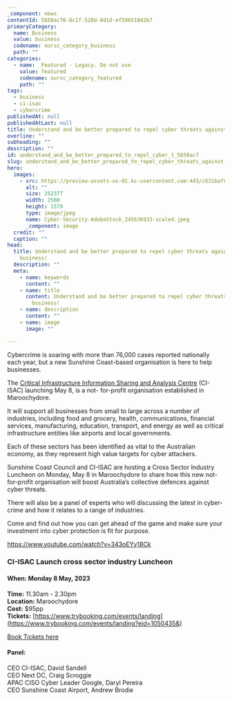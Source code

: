 ```yaml
---
_component: news
contentId: 5b50ac76-8c1f-528d-8d1d-ef596510d2b7
primaryCategory:
  name: Business
  value: business
  codename: oursc_category_business
  path: ""
categories:
  - name: _Featured - Legacy. Do not use
    value: featured
    codename: oursc_category_featured
    path: ""
tags:
  - business
  - ci-isac
  - cybercrime
publishedAt: null
publishedAtLast: null
title: Understand and be better prepared to repel cyber threats against your business!
overline: ""
subheading: ""
description: ""
id: understand_and_be_better_prepared_to_repel_cyber_t_5b50ac7
slug: understand_and_be_better_prepared_to_repel_cyber_threats_against_your_business
hero:
  images:
    - src: https://preview-assets-us-01.kc-usercontent.com:443/c631baf8-1b46-001f-580c-d0001b68b4a8/d6cb4090-ff1a-40b5-8830-9a02bee04277/Cyber-Security-AdobeStock_245636933-scaled.jpeg
      alt: ""
      size: 252377
      width: 2560
      height: 1579
      type: image/jpeg
      name: Cyber-Security-AdobeStock_245636933-scaled.jpeg
      _component: image
  credit: ""
  caption: ""
head:
  title: Understand and be better prepared to repel cyber threats against your
    business!
  description: ""
  meta:
    - name: keywords
      content: ""
    - name: title
      content: Understand and be better prepared to repel cyber threats against your
        business!
    - name: description
      content: ""
    - name: image
      image: ""

---
```

Cybercrime is soaring with more than 76,000 cases reported nationally each year, but a new Sunshine Coast-based organisation is here to help businesses.

The [Critical Infrastructure Information Sharing and Analysis Centre](https://protect-au.mimecast.com/s/GDpwCJyB1LCp8DXZSVfEC7?domain=ci-isac.com.au/)
&#x20;(CI-ISAC) launching May 8, is a not- for-profit organisation established in Maroochydore.

It will support all businesses from small to large across a number of industries, including food and grocery, health, communications, financial services, manufacturing, education, transport, and energy as well as critical infrastructure entities like airports and local governments.

Each of these sectors has been identified as vital to the Australian economy, as they represent high value targets for cyber attackers.

Sunshine Coast Council and CI-ISAC are hosting a Cross Sector Industry Luncheon on Monday, May 8 in Maroochydore to share how this new not-for-profit organisation will boost Australia’s collective defences against cyber threats.

There will also be a panel of experts who will discussing the latest in cyber-crime and how it relates to a range of industries.

Come and find out how you can get ahead of the game and make sure your investment into cyber protection is fit for purpose.

<https://www.youtube.com/watch?v=343oEYy18Ck>


### CI-ISAC Launch cross sector industry Luncheon

#### **When:** Monday 8 May, 2023

**Time:** 11.30am - 2.30pm\
**Location:** Maroochydore\
**Cost:** $95pp\
**Tickets:** [https://www.trybooking.com/events/landing](https://www.trybooking.com/events/landing?eid=1050435&)


[Book Tickets here](https://www.trybooking.com/events/landing?eid=1050435&)


#### **Panel:**

CEO CI-ISAC, David Sandell\
CEO Next DC, Craig Scroggie\
APAC CISO Cyber Leader Google, Daryl Pereira\
CEO Sunshine Coast Airport, Andrew Brodie

